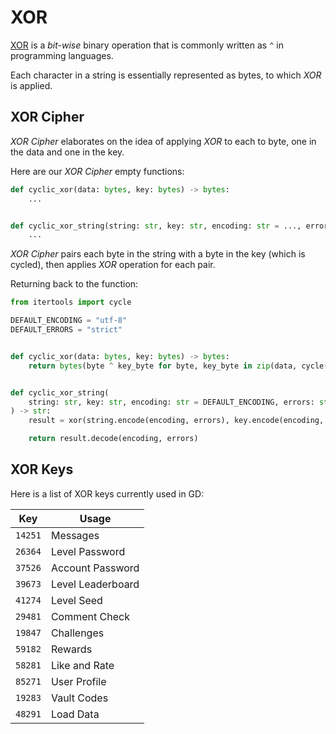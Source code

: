 # XOR

[XOR][XOR] is a *bit-wise* binary operation that is commonly written as `^` in programming languages.

Each character in a string is essentially represented as bytes, to which *XOR* is applied.

## XOR Cipher

*XOR Cipher* elaborates on the idea of applying *XOR* to each to byte,
one in the data and one in the key.

Here are our *XOR Cipher* empty functions:

```python
def cyclic_xor(data: bytes, key: bytes) -> bytes:
    ...


def cyclic_xor_string(string: str, key: str, encoding: str = ..., errors: str = ...) -> str:
    ...
```

*XOR Cipher* pairs each byte in the string with a byte in the key (which is cycled),
then applies *XOR* operation for each pair.

Returning back to the function:

```python
from itertools import cycle

DEFAULT_ENCODING = "utf-8"
DEFAULT_ERRORS = "strict"


def cyclic_xor(data: bytes, key: bytes) -> bytes:
    return bytes(byte ^ key_byte for byte, key_byte in zip(data, cycle(key)))


def cyclic_xor_string(
    string: str, key: str, encoding: str = DEFAULT_ENCODING, errors: str = DEFAULT_ERRORS
) -> str:
    result = xor(string.encode(encoding, errors), key.encode(encoding, errors))

    return result.decode(encoding, errors)
```

## XOR Keys

Here is a list of XOR keys currently used in GD:

| Key     | Usage             |
|---------|-------------------|
| `14251` | Messages          |
| `26364` | Level Password    |
| `37526` | Account Password  |
| `39673` | Level Leaderboard |
| `41274` | Level Seed        |
| `29481` | Comment Check     |
| `19847` | Challenges        |
| `59182` | Rewards           |
| `58281` | Like and Rate     |
| `85271` | User Profile      |
| `19283` | Vault Codes       |
| `48291` | Load Data         |

[XOR]: https://en.wikipedia.org/wiki/Bitwise_operation#XOR
